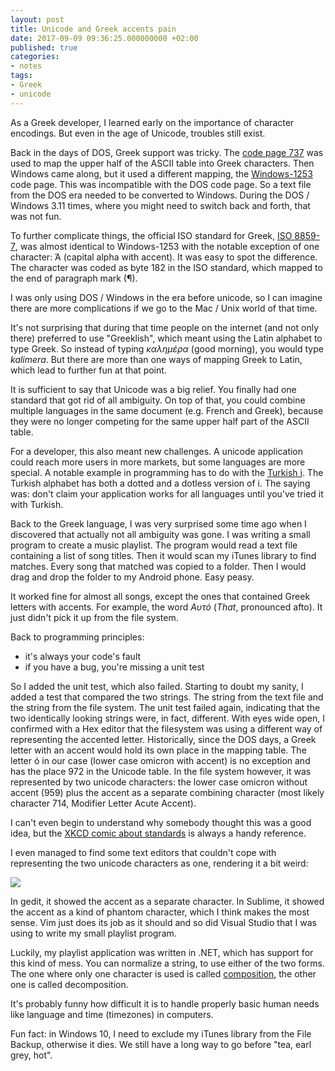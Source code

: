 ```yaml
---
layout: post
title: Unicode and Greek accents pain
date: 2017-09-09 09:36:25.000000000 +02:00
published: true
categories:
- notes
tags:
- Greek
- unicode
---
```


As a Greek developer, I learned early on the importance of character encodings. But even in the age of Unicode, troubles still exist.

<!--more-->

Back in the days of DOS, Greek support was tricky. The <a href="https://en.wikipedia.org/wiki/Code_page_737" target="_blank" rel="noopener">code page 737</a> was used to map the upper half of the ASCII table into Greek characters. Then Windows came along, but it used a different mapping, the <a href="https://en.wikipedia.org/wiki/Windows-1253" target="_blank" rel="noopener">Windows-1253</a> code page. This was incompatible with the DOS code page. So a text file from the DOS era needed to be converted to Windows. During the DOS / Windows 3.11 times, where you might need to switch back and forth, that was not fun.

To further complicate things, the official ISO standard for Greek, <a href="https://en.wikipedia.org/wiki/ISO/IEC_8859-7" target="_blank" rel="noopener">ISO 8859-7</a>, was almost identical to Windows-1253 with the notable exception of one character: Ά (capital alpha with accent). It was easy to spot the difference. The character was coded as byte 182 in the ISO standard, which mapped to the end of paragraph mark (¶).

I was only using DOS / Windows in the era before unicode, so I can imagine there are more complications if we go to the Mac / Unix world of that time.

It's not surprising that during that time people on the internet (and not only there) preferred to use "Greeklish", which meant using the Latin alphabet to type Greek. So instead of typing <em>καλημέρα</em> (good morning), you would type <em>kalimera</em>. But there are more than one ways of mapping Greek to Latin, which lead to further fun at that point.

It is sufficient to say that Unicode was a big relief. You finally had one standard that got rid of all ambiguity. On top of that, you could combine multiple languages in the same document (e.g. French and Greek), because they were no longer competing for the same upper half part of the ASCII table.

For a developer, this also meant new challenges. A unicode application could reach more users in more markets, but some languages are more special. A notable example in programming has to do with the <a href="https://en.wikipedia.org/wiki/Dotted_and_dotless_I#In_computing" target="_blank" rel="noopener">Turkish i</a>. The Turkish alphabet has both a dotted and a dotless version of i. The saying was: don't claim your application works for all languages until you've tried it with Turkish.

Back to the Greek language, I was very surprised some time ago when I discovered that actually not all ambiguity was gone. I was writing a small program to create a music playlist. The program would read a text file containing a list of song titles. Then it would scan my iTunes library to find matches. Every song that matched was copied to a folder. Then I would drag and drop the folder to my Android phone. Easy peasy.

It worked fine for almost all songs, except the ones that contained Greek letters with accents. For example, the word <em>Αυτό</em> (<em>That</em>, pronounced afto). It just didn't pick it up from the file system.

Back to programming principles:
<ul>
<li>it's always your code's fault</li>
<li>if you have a bug, you're missing a unit test</li>
</ul>

So I added the unit test, which also failed. Starting to doubt my sanity, I added a test that compared the two strings. The string from the text file and the string from the file system. The unit test failed again, indicating that the two identically looking strings were, in fact, different. With eyes wide open, I confirmed with a Hex editor that the filesystem was using a different way of representing the accented letter. Historically, since the DOS days, a Greek letter with an accent would hold its own place in the mapping table. The letter ό in our case (lower case omicron with accent) is no exception and has the place 972 in the Unicode table. In the file system however, it was represented by two unicode characters: the lower case omicron without accent (959) plus the accent as a separate combining character (most likely character 714, Modifier Letter Acute Accent).

I can't even begin to understand why somebody thought this was a good idea, but the <a href="https://xkcd.com/927/" target="_blank" rel="noopener">XKCD comic about standards</a> is always a handy reference.

I even managed to find some text editors that couldn't cope with representing the two unicode characters as one, rendering it a bit weird:

<img src="{{ site.baseurl }}/assets/2017/unicode-and-greek-accents-pain.png" />

In gedit, it showed the accent as a separate character. In Sublime, it showed the accent as a kind of phantom character, which I think makes the most sense. Vim just does its job as it should and so did Visual Studio that I was using to write my small playlist program.

Luckily, my playlist application was written in .NET, which has support for this kind of mess. You can normalize a string, to use either of the two forms. The one where only one character is used is called <a href="https://msdn.microsoft.com/en-us/library/system.text.normalizationform(v=vs.110).aspx" target="_blank" rel="noopener">composition</a>, the other one is called decomposition.

It's probably funny how difficult it is to handle properly basic human needs like language and time (timezones) in computers.

Fun fact: in Windows 10, I need to exclude my iTunes library from the File Backup, otherwise it dies. We still have a long way to go before "tea, earl grey, hot".
